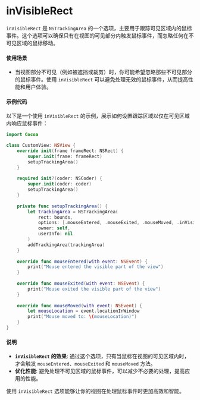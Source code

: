 # inVisibleRect

`inVisibleRect` 是 `NSTrackingArea` 的一个选项，主要用于跟踪可见区域内的鼠标事件。这个选项可以确保只有在视图的可见部分内触发鼠标事件，而忽略任何在不可见区域的鼠标移动。

#### 使用场景

* 当视图部分不可见（例如被遮挡或裁剪）时，你可能希望忽略那些不可见部分的鼠标事件。使用 `inVisibleRect` 可以避免处理无效的鼠标事件，从而提高性能和用户体验。

#### 示例代码

以下是一个使用 `inVisibleRect` 的示例，展示如何设置跟踪区域以仅在可见区域内响应鼠标事件：

```swift
import Cocoa

class CustomView: NSView {
    override init(frame frameRect: NSRect) {
        super.init(frame: frameRect)
        setupTrackingArea()
    }
    
    required init?(coder: NSCoder) {
        super.init(coder: coder)
        setupTrackingArea()
    }
    
    private func setupTrackingArea() {
        let trackingArea = NSTrackingArea(
            rect: bounds,
            options: [.mouseEntered, .mouseExited, .mouseMoved, .inVisibleRect],
            owner: self,
            userInfo: nil
        )
        addTrackingArea(trackingArea)
    }
    
    override func mouseEntered(with event: NSEvent) {
        print("Mouse entered the visible part of the view")
    }
    
    override func mouseExited(with event: NSEvent) {
        print("Mouse exited the visible part of the view")
    }
    
    override func mouseMoved(with event: NSEvent) {
        let mouseLocation = event.locationInWindow
        print("Mouse moved to: \(mouseLocation)")
    }
}
```

#### 说明

* **`inVisibleRect` 的效果**: 通过这个选项，只有当鼠标在视图的可见区域内时，才会触发 `mouseEntered`、`mouseExited` 和 `mouseMoved` 方法。
* **优化性能**: 避免处理不可见区域的鼠标事件，可以减少不必要的处理，提高应用的性能。

使用 `inVisibleRect` 选项能够让你的视图在处理鼠标事件时更加高效和智能。
